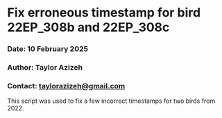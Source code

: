 # Fix erroneous timestamp for bird 22EP_308b and 22EP_308c
### Date: 10 February 2025
### Author: Taylor Azizeh  
### Contact: taylorazizeh@gmail.com  
This script was used to fix a few incorrect timestamps for two birds from 2022.

